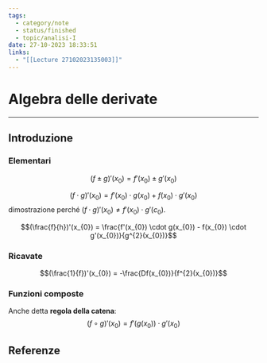 ```yaml
---
tags:
  - category/note
  - status/finished
  - topic/analisi-I
date: 27-10-2023 18:33:51
links:
  - "[[Lecture 27102023135003]]"
---
```

# Algebra delle derivate
---
## Introduzione
### Elementari
$$(f \pm g)'(x_{0}) = f'(x_{0}) \pm g'(x_{0})$$

$$(f \cdot g)'(x_{0}) = f'(x_{0}) \cdot g(x_{0}) + f(x_{0}) \cdot g'(x_{0})$$
dimostrazione perché $(f \cdot g)'(x_{0}) \neq f'(x_{0}) \cdot g'(c_{0})$.

$$(\frac{f}{h})'(x_{0}) = \frac{f'(x_{0}) \cdot g(x_{0}) - f(x_{0}) \cdot g'(x_{0})}{g^{2}(x_{0})}$$

### Ricavate
$$(\frac{1}{f})'(x_{0}) = -\frac{Df(x_{0})}{f^{2}(x_{0})}$$

### Funzioni composte
Anche detta **regola della catena**:
$$(f \circ g)'(x_{0}) = f'(g(x_{0})) \cdot g'(x_{0})$$

## Referenze